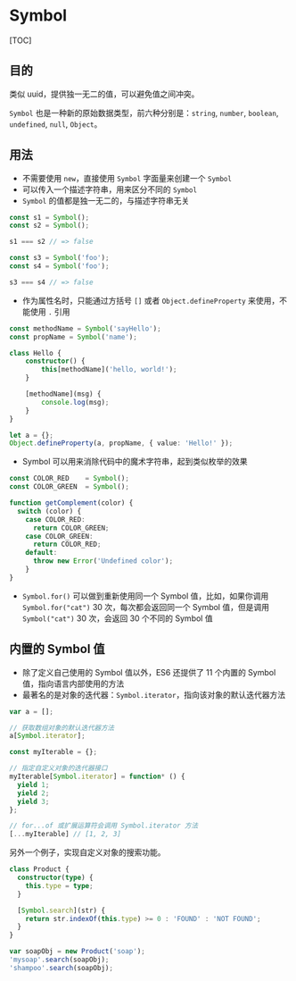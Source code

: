 # Symbol

[TOC]

## 目的

类似 uuid，提供独一无二的值，可以避免值之间冲突。

`Symbol` 也是一种新的原始数据类型，前六种分别是：`string`, `number`, `boolean`, `undefined`, `null`, `Object`。

## 用法

- 不需要使用 `new`，直接使用 `Symbol` 字面量来创建一个 `Symbol`
- 可以传入一个描述字符串，用来区分不同的 `Symbol`
- `Symbol` 的值都是独一无二的，与描述字符串无关

```ts
const s1 = Symbol();
const s2 = Symbol();

s1 === s2 // => false

const s3 = Symbol('foo');
const s4 = Symbol('foo');

s3 === s4 // => false
```

- 作为属性名时，只能通过方括号 `[]` 或者 `Object.defineProperty` 来使用，不能使用 `.` 引用

```ts
const methodName = Symbol('sayHello');
const propName = Symbol('name');

class Hello {
    constructor() {
        this[methodName]('hello, world!');
    }

    [methodName](msg) {
        console.log(msg);
    }
}

let a = {};
Object.defineProperty(a, propName, { value: 'Hello!' });
```

- Symbol 可以用来消除代码中的魔术字符串，起到类似枚举的效果

```ts
const COLOR_RED    = Symbol();
const COLOR_GREEN  = Symbol();

function getComplement(color) {
  switch (color) {
    case COLOR_RED:
      return COLOR_GREEN;
    case COLOR_GREEN:
      return COLOR_RED;
    default:
      throw new Error('Undefined color');
    }
}
```

- `Symbol.for()` 可以做到重新使用同一个 Symbol 值，比如，如果你调用 `Symbol.for("cat")` 30 次，每次都会返回同一个 Symbol 值，但是调用 `Symbol("cat")` 30 次，会返回 30 个不同的 Symbol 值


## 内置的 Symbol 值

- 除了定义自己使用的 Symbol 值以外，ES6 还提供了 11 个内置的 Symbol 值，指向语言内部使用的方法
- 最著名的是对象的迭代器：`Symbol.iterator`，指向该对象的默认迭代器方法

```ts
var a = [];

// 获取数组对象的默认迭代器方法
a[Symbol.iterator];

const myIterable = {};

// 指定自定义对象的迭代器接口
myIterable[Symbol.iterator] = function* () {
  yield 1;
  yield 2;
  yield 3;
};

// for...of 或扩展运算符会调用 Symbol.iterator 方法
[...myIterable] // [1, 2, 3]
```

另外一个例子，实现自定义对象的搜索功能。

```ts
class Product {
  constructor(type) {
    this.type = type;
  }

  [Symbol.search](str) {
    return str.indexOf(this.type) >= 0 : 'FOUND' : 'NOT FOUND';
  }
}

var soapObj = new Product('soap');
'mysoap'.search(soapObj);
'shampoo'.search(soapObj);
```
